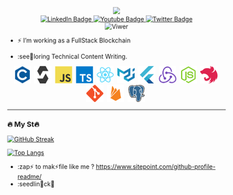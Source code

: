 <div id="header" align="center">
  <img src="https://media.giphy.com/media/M9gbBd9nbDrOTu1Mqx/giphy.gif" width="100"/>
</div>

<div id="badges" align="center">
    <a href="your-linkedin-URL">
        <img src="https://img.shields.io/badge/LinkedIn-blue?style=for-the-badge&logo=linkedin&logoColor=white" alt="LinkedIn Badge"/>
    </a>
    <a href="your-youtube-URL">
        <img src="https://img.shields.io/badge/YouTube-red?style=for-the-badge&logo=youtube&logoColor=white" alt="Youtube Badge"/>
    </a>
    <a href="your-twitter-URL">
        <img src="https://img.shields.io/badge/Twitter-blue?style=for-the-badge&logo=twitter&logoColor=white" alt="Twitter Badge"/>
    </a>
</div>



<div align="center">
    <img src="https://komarev.com/ghpvc/?username=Min-Solitude&style=flat-square&color=blue" alt="Viwer"/>
</div>



- ⚡ I’m working as a FullStack Blockchain

- :see🌱loring Technical Content Writing.



<div align="center">
    <img src="https://github.com/devicons/devicon/blob/master/icons/c/c-plain.svg" title="Java" alt="Java" width="40" height="40"/>&nbsp;
    <img src="https://github.com/devicons/devicon/blob/master/icons/solidity/solidity-plain.svg" title="Solidity" alt="Solidity" width="40" height="40"/>&nbsp;
    <img src="https://github.com/devicons/devicon/blob/master/icons/javascript/javascript-original.svg" title="JavaScript" alt="JavaScript" width="40" height="40"/>&nbsp;
    <img src="https://github.com/devicons/devicon/blob/master/icons/typescript/typescript-plain.svg" title="TypeScript" alt="TypeScript" width="40" height="40"/>&nbsp;
    <img src="https://github.com/devicons/devicon/blob/master/icons/react/react-original.svg" title="React" alt="React" width="40" height="40"/>&nbsp;
    <img src="https://github.com/devicons/devicon/blob/master/icons/materialui/materialui-original.svg" title="Material UI" alt="Material UI" width="40" height="40"/>&nbsp;
    <img src="https://github.com/devicons/devicon/blob/master/icons/flutter/flutter-original.svg" title="Flutter" alt="Flutter" width="40" height="40"/>&nbsp;
    <img src="https://github.com/devicons/devicon/blob/master/icons/redux/redux-original.svg" title="Redux" alt="Redux " width="40" height="40"/>&nbsp;
    <img src="https://github.com/devicons/devicon/blob/master/icons/nodejs/nodejs-original.svg" title="NodeJS" alt="NodeJS" width="40" height="40"/>&nbsp;
    <img src="https://github.com/devicons/devicon/blob/master/icons/nestjs/nestjs-plain.svg" title="NestJS" alt="NestJS" width="40" height="40"/>&nbsp;
    <img src="https://github.com/devicons/devicon/blob/master/icons/git/git-original.svg" title="Git" **alt="Git" width="40" height="40"/>&nbsp;
    <img src="https://github.com/devicons/devicon/blob/master/icons/firebase/firebase-plain.svg" title="Firebase" alt="Firebase" width="40" height="40"/>&nbsp;
<img src="https://github.com/devicons/devicon/blob/master/icons/postgresql/postgresql-original.svg" title="PostgreSQL" alt="PostgreSQL" width="40" height="40"/>&nbsp;
</div>

---

### 🔥 My St🔥
[![GitHub Streak](http://github-readme-streak-stats.herokuapp.com?user=Min-Solitude&theme=dark&background=000000)](https://git.io/streak-stats)

[![Top Langs](https://github-readme-stats.vercel.app/api/top-langs/?username=Min-Solitude&layout=compact&theme=vision-friendly-dark&langs_count=8)](https://github.com/anuraghazra/github-readme-stats)

- :zap⚡ to mak⚡file like me ? https://www.sitepoint.com/github-profile-readme/
- :seedlin🌱ck🌱
